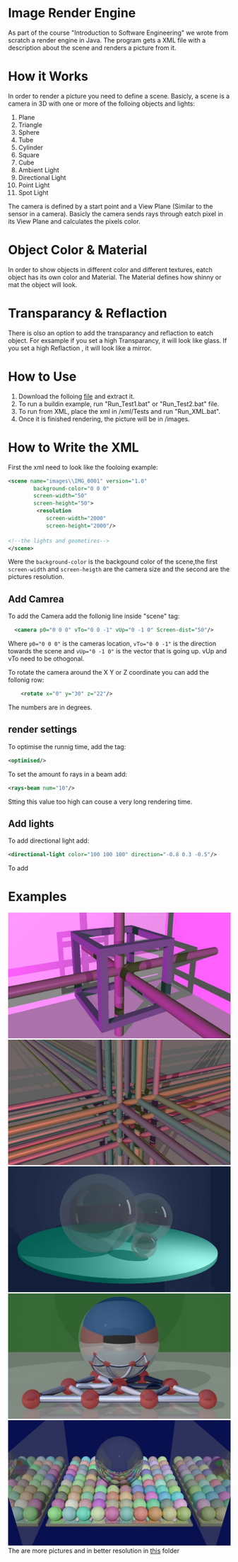 # Image Render Engine
As part of the course "Introduction to Software Engineering" we wrote from scratch a render engine in Java.
The program gets a XML file with a description about the scene and renders a picture from it.

# How it Works
In order to render a picture you need to define a scene. Basicly, a scene is a camera in 3D with one or more of the folloing objects and lights:
1. Plane
2. Triangle
3. Sphere
4. Tube
5. Cylinder
6. Square
7. Cube
1. Ambient Light
2. Directional Light
3. Point Light
4. Spot Light

The camera is defined by a start point and a View Plane (Similar to the sensor in a camera).
Basicly the camera sends rays through eatch pixel in its View Plane and calculates the pixels color.

# Object Color & Material
In order to show objects in different color and different textures, eatch object has its own color and Material.
The Material defines how shinny or mat the object will look.

# Transparancy & Reflaction
There is olso an option to add the transparancy and reflaction to eatch object. 
For exsample if you set a high Transparancy, it will look like glass. If you set a high Reflaction , it will look like a mirror.

# How to Use
1. Download the folloing <a href="https://github.com/ElishaMayer/Execise_1_5779/raw/master/Run.zip">file<a/> and extract it.
2. To run a buildin example, run "Run_Test1.bat" or "Run_Test2.bat" file.
3. To run from XML, place the xml in /xml/Tests and run "Run_XML.bat".
4. Once it is finished rendering, the picture will be in /images.

# How to Write the XML

First the xml need to look like the fooloing example:
```xml
<scene name="images\\IMG_0001" version="1.0"
        background-color="0 0 0"
        screen-width="50"
        screen-height="50">
		 <resolution
            screen-width="2000"
            screen-height="2000"/>

<!--the lights and geometires-->
</scene>
```
Were the ```background-color``` is the backgound color of the scene,the first ```screen-width``` and ```screen-heigth``` are the camera size and the second are the pictures resolution.
## Add Camrea
To add the Camera add the follonig line inside "scene" tag:
```xml
  <camera p0="0 0 0" vTo="0 0 -1" vUp="0 -1 0" Screen-dist="50"/>
```
Where ```p0="0 0 0"``` is the cameras location, ```vTo="0 0 -1"``` is the direction towards the scene and ```vUp="0 -1 0"``` is the vector that is going up. vUp and vTo need to be othogonal.

To rotate the camera around the X Y or Z coordinate you can add the follonig row:
```xml
    <rotate x="0" y="30" z="22"/>
```
The numbers are in degrees.
## render settings
To optimise the runnig time, add the tag:
```xml
<optimised/>
```
To set the amount fo rays in a beam add:
```xml
<rays-beam num="10"/>
```
Stting this value too high can couse a very long rendering time.

## Add lights
To add directional light add:
```xml
<directional-light color="100 100 100" direction="-0.8 0.3 -0.5"/>
```
To add 



# Examples 
![Alt text](readme/0001.jpg?raw=true "Title")
![Alt text](readme/0002.jpg?raw=true "Title")
![Alt text](readme/0003.jpg?raw=true "Title")
![Alt text](readme/0004.jpg?raw=true "Title")
![Alt text](readme/0005.jpg?raw=true "Title")
The are more pictures and in better resolution in <a href="https://github.com/ElishaMayer/Execise_1_5779/tree/master/images">this<a/> folder




